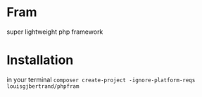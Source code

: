 # Fram
super lightweight php framework


# Installation
in your terminal
`composer create-project -ignore-platform-reqs louisgjbertrand/phpfram`
